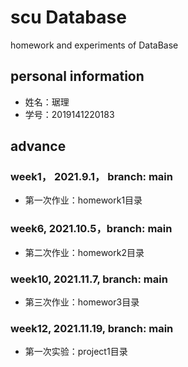 # scu Database
homework and experiments of DataBase
## personal information
* 姓名：琚理  
* 学号：2019141220183
## advance
### week1， 2021.9.1， branch: main 
* 第一次作业：homework1目录  
### week6,  2021.10.5，branch: main
* 第二次作业：homework2目录
### week10,  2021.11.7, branch: main
* 第三次作业：homewor3目录
### week12,  2021.11.19, branch: main
* 第一次实验：project1目录
